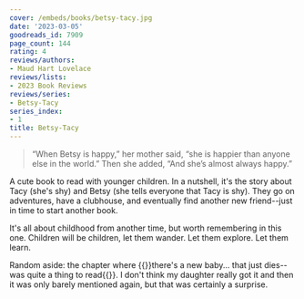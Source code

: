 ```yaml
---
cover: /embeds/books/betsy-tacy.jpg
date: '2023-03-05'
goodreads_id: 7909
page_count: 144
rating: 4
reviews/authors:
- Maud Hart Lovelace
reviews/lists:
- 2023 Book Reviews
reviews/series:
- Betsy-Tacy
series_index:
- 1
title: Betsy-Tacy
---
```

> “When Betsy is happy,” her mother said, “she is happier than anyone else in the world.” Then she added, “And she’s almost always happy.”

A cute book to read with younger children. In a nutshell, it's the story about Tacy (she's shy) and Betsy (she tells everyone that Tacy is shy). They go on adventures, have a clubhouse, and eventually find another new friend--just in time to start another book. 

<!--more-->

It's all about childhood from another time, but worth remembering in this one. Children will be children, let them wander. Let them explore. Let them learn. 

Random aside: the chapter where {{<spoiler>}}there's a new baby... that just dies--was quite a thing to read{{</spoiler>}}. I don't think my daughter really got it and then it was only barely mentioned again, but that was certainly a surprise. 